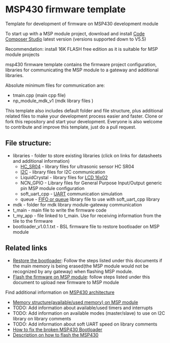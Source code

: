 # MSP430 firmware template
Template for development of firmware on MSP430 development module

To start up with a MSP module project, download and install [Code Composer Studio](http://processors.wiki.ti.com/index.php/Download_CCS) latest version (versions supported down to V5.5)

Recommendation: install 16K FLASH free edition as it is suitable for MSP module projects

msp430 firmware template contains the firmware project configuration, libraries for communicating the MSP module to a gateway and additional libraries.

Absolute minimum files for communication are:

- tmain.cpp (main cpp file)
- np_module_mdk_v1 (mdk library files )

This template also includes default folder and file structure, plus additional related files to make your development process easier and faster. Clone or fork this repository and start your development. Everyone is also welcome to contribute and improve this template, just do a pull request.

## File structure:

- libraries - folder to store existing libraries (click on links for datasheets and additional information)
    - [HC_SR04](https://cdn.sparkfun.com/datasheets/Sensors/Proximity/HCSR04.pdf) - library files for ultrasonic sensor HC SR04
    - [I2C](https://learn.sparkfun.com/tutorials/i2c) - library files for I2C communication
    - LiquidCrystal - library files for [LCD 16x02](https://www.sparkfun.com/datasheets/LCD/ADM1602K-NSW-FBS-3.3v.pdf)
    - NCN_GPIO - Library files for General Purpose Input/Output generic pin MSP module configuration
    - soft_uart_cpp - [UART](http://www.simplyembedded.org/tutorials/msp430-uart/) communication simulation
    - queue - [FIFO or queue](http://www.simplyembedded.org/tutorials/interrupt-free-ring-buffer/) library file to use with soft_uart_cpp library
- mdk - folder for mdk library module-gateway communication
- t_main - main file to write the firmware code
- t_my_app - file linked to t_main. Use for receiving information from the tile to the firmware
- bootloader_v1.0.1.txt - BSL firmware file to restore bootloader on MSP module

## Related links 
- [Restore the bootloader][bootloader]: Follow the steps listed under this documents if the main memory is being erased(the MSP module would not be recognized by any gateway) when flashing MSP module. 
- [Flash the firmware on MSP module][flash]: follow steps listed under this document to upload new firmware to MSP module

Find additional information on [MSP430 architecture](http://www.simplyembedded.org/tutorials/msp430-architecture/)
- [Memory structure(available/used memory) on MSP module][memory]
- TODO: Add information about available/used timers and interrupts 
- TODO: Add information on available modes (master/slave) to use on I2C library on library comments
- TODO: Add information about soft UART speed on library comments 
- [How to fix the broken MSP430 Bootloader][bootloader] 
- [Description on how to flash the MSP430][flash]



[bootloader]:https://github.com/nexpaq/msp430-firmware-template/blob/master/restorebootloader.md
[flash]:https://github.com/nexpaq/msp430-firmware-template/blob/develop/Flashing.md
[memory]:https://github.com/nexpaq/msp430-firmware-template/blob/master/MSP430%20memory%20settings%20.md
